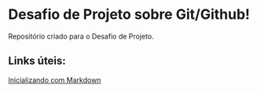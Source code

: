 # Desafio de Projeto sobre Git/Github!
Repositório criado para o Desafio de Projeto.

## Links úteis:
 
[Inicializando com Markdown](https://www.markdownguide.org/getting-started/)
